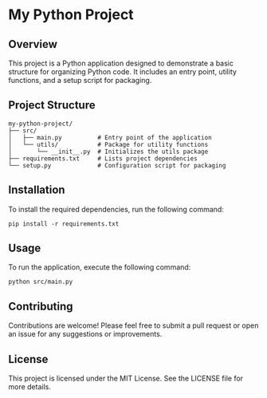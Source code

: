# My Python Project

## Overview
This project is a Python application designed to demonstrate a basic structure for organizing Python code. It includes an entry point, utility functions, and a setup script for packaging.

## Project Structure
```
my-python-project/
├── src/
│   ├── main.py          # Entry point of the application
│   └── utils/           # Package for utility functions
│       └── __init__.py  # Initializes the utils package
├── requirements.txt     # Lists project dependencies
└── setup.py             # Configuration script for packaging
```

## Installation
To install the required dependencies, run the following command:

```
pip install -r requirements.txt
```

## Usage
To run the application, execute the following command:

```
python src/main.py
```

## Contributing
Contributions are welcome! Please feel free to submit a pull request or open an issue for any suggestions or improvements.

## License
This project is licensed under the MIT License. See the LICENSE file for more details.
